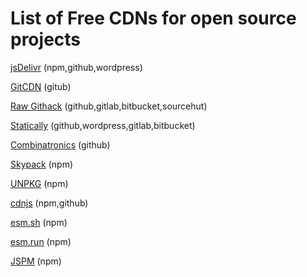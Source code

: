 # List of Free CDNs for open source projects

[jsDelivr](https://www.jsdelivr.com)  (npm,github,wordpress)

[GitCDN](https://gitcdn.link) (gitub)

[Raw Githack](https://raw.githack.com) (github,gitlab,bitbucket,sourcehut)

[Statically](https://statically.io) (github,wordpress,gitlab,bitbucket)

[Combinatronics](https://www.combinatronics.com) (github)

[Skypack](https://skypack.dev) (npm)

[UNPKG](https://unpkg.com/) (npm)

[cdnjs](https://cdnjs.com) (npm,github)

[esm.sh](https://esm.sh) (npm)

[esm.run](https://esm.run) (npm)

[JSPM](https://jspm.org) (npm)




